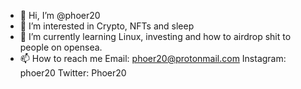 - 👋 Hi, I’m @phoer20
- 👀 I’m interested in Crypto, NFTs and sleep
- 🌱 I’m currently learning Linux, investing and how to airdrop shit to people on opensea. 
- 📫 How to reach me Email: phoer20@protonmail.com
Instagram: phoer20
Twitter: Phoer20

<!---
phoer20/phoer20 is a ✨ special ✨ repository because its `README.md` (this file) appears on your GitHub profile.
You can click the Preview link to take a look at your changes.
--->
